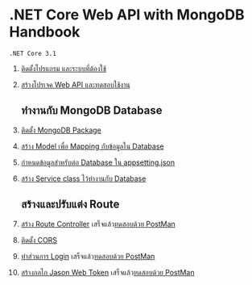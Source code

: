 
# .NET Core Web API with MongoDB Handbook

```
.NET Core 3.1
```

1. [ติดตั้งโปรแกรม และระบบที่ต้องใช้](setup.md)
2. [สร้างโปรเจค Web API และทดสอบใช้งาน](create-project.md)

    ## ทำงานกับ MongoDB Database

3. [ติดตั้ง MongoDB Package](install-mongodb-package.md)
4. [สร้าง Model เพื่อ Mapping กับข้อมูลใน Database](create-model-class.md)
5. [กำหนดข้อมูลสำหรับต่อ Database ใน appsetting.json](define-db-appsetting.md)
6. [สร้าง Service class ไว้ทำงานกับ Database](create-db-service.md)

    ## สร้างและปรับแต่ง Route

7. [สร้าง Route Controller](create-route-controller.md) เสร็จแล้ว[ทดสอบด้วย PostMan](test-with-postman.md)
8. [ติดตั้ง CORS](enable-cors.md)
9.  [ทำส่วนการ Login](create-login-route.md) เสร็จแล้ว[ทดสอบด้วย PostMan](test-with-postman.md)
10. [สร้างกลไก Jason Web Token](jwt.md) เสร็จแล้ว[ทดสอบด้วย PostMan](test-with-postman.md)